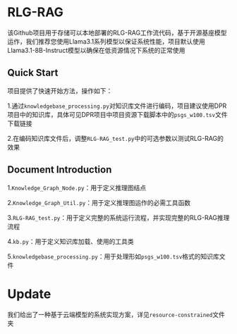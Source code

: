 # RLG-RAG
该Github项目用于存储可以本地部署的RLG-RAG工作流代码，基于开源基座模型运作，我们推荐您使用Llama3.1系列模型以保证系统性能，项目默认使用Llama3.1-8B-Instruct模型以确保在低资源情况下系统的正常使用
## Quick Start
项目提供了快速开始方法，操作如下：

1.通过`knowledgebase_processing.py`对知识库文件进行编码，项目建议使用DPR项目中的知识库，具体可见DPR项目中项目资源下载脚本中的`psgs_w100.tsv`文件下载链接

2.在编码知识库文件后，调整`RLG-RAG_test.py`中的可选参数以测试RLG-RAG的效果
## Document Introduction
1.`Knowledge_Graph_Node.py`：用于定义推理图结点

2.`Knowledge_Graph_Util.py`：用于定义推理图运作的必需工具函数

3.`RLG-RAG_test.py`：用于定义完整的系统运行流程，并实现完整的RLG-RAG推理流程

4.`kb.py`：用于定义知识库加载、使用的工具类

5.`knowledgebase_processing.py`：用于处理形如`psgs_w100.tsv`格式的知识库文件
# Update
我们给出了一种基于云端模型的系统实现方案，详见`resource-constrained`文件夹
